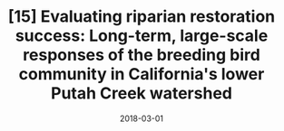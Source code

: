 ---
title: "[15] Evaluating riparian restoration success: Long-term, large-scale responses of the breeding bird community in California's lower Putah Creek watershed"
collection: publications
date: 2018-03-01
venue: 'Ecological Restoration'
link: 'https://doi.org/10.1111/1365-2664.13272'
paperurl: '/files/Dybala et al. 2018 - Evaluating Riparian Restoration Success.pdf'
citation: "Dybala KE, Engilis A, Trochet JA, Engilis IE, Truan ML (2018) Evaluating riparian restoration success: Long-term, large-scale responses of the breeding bird community in California's lower Putah Creek watershed. <i>Ecological Restoration</i> 36:76-85. DOI: 10.3368/er.36.1.76"
---